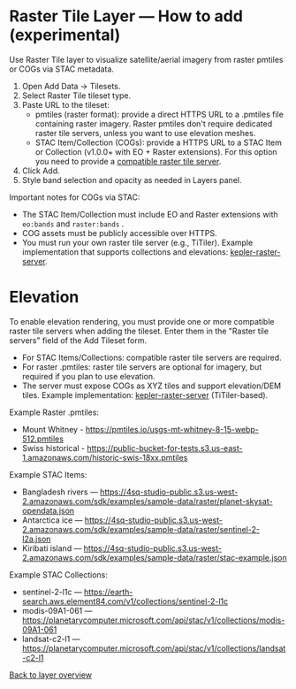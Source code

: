 # Raster Tile Layer — How to add (experimental)

Use Raster Tile layer to visualize satellite/aerial imagery from raster pmtiles or COGs via STAC metadata.

1. Open Add Data → Tilesets.
2. Select Raster Tile tileset type.
3. Paste URL to the tileset:
   - pmtiles (raster format): provide a direct HTTPS URL to a .pmtiles file containing raster imagery. Raster pmtiles don't require dedicated raster tile servers, unless you want to use elevation meshes.
   - STAC Item/Collection (COGs): provide a HTTPS URL to a STAC Item or Collection (v1.0.0+ with EO + Raster extensions). For this option you need to provide a [compatible raster tile server](https://github.com/igorDykhta/kepler-raster-server).
4. Click Add.
5. Style band selection and opacity as needed in Layers panel.

Important notes for COGs via STAC:

- The STAC Item/Collection must include EO and Raster extensions with `eo:bands` and `raster:bands` .
- COG assets must be publicly accessible over HTTPS.
- You must run your own raster tile server (e.g., TiTiler). Example implementation that supports collections and elevations: [kepler-raster-server](https://github.com/igorDykhta/kepler-raster-server).

# Elevation

To enable elevation rendering, you must provide one or more compatible raster tile servers when adding the tileset. Enter them in the "Raster tile servers" field of the Add Tileset form.

- For STAC Items/Collections: compatible raster tile servers are required.
- For raster .pmtiles: raster tile servers are optional for imagery, but required if you plan to use elevation.
- The server must expose COGs as XYZ tiles and support elevation/DEM tiles. Example implementation: [kepler-raster-server](https://github.com/igorDykhta/kepler-raster-server) (TiTiler-based).

Example Raster .pmtiles:

- Mount Whitney - https://pmtiles.io/usgs-mt-whitney-8-15-webp-512.pmtiles
- Swiss historical - https://public-bucket-for-tests.s3.us-east-1.amazonaws.com/historic-swis-18xx.pmtiles

Example STAC Items:

- Bangladesh rivers — https://4sq-studio-public.s3.us-west-2.amazonaws.com/sdk/examples/sample-data/raster/planet-skysat-opendata.json
- Antarctica ice — https://4sq-studio-public.s3.us-west-2.amazonaws.com/sdk/examples/sample-data/raster/sentinel-2-l2a.json
- Kiribati island — https://4sq-studio-public.s3.us-west-2.amazonaws.com/sdk/examples/sample-data/raster/stac-example.json

Example STAC Collections:

- sentinel-2-l1c — https://earth-search.aws.element84.com/v1/collections/sentinel-2-l1c
- modis-09A1-061 — https://planetarycomputer.microsoft.com/api/stac/v1/collections/modis-09A1-061
- landsat-c2-l1 — https://planetarycomputer.microsoft.com/api/stac/v1/collections/landsat-c2-l1

[Back to layer overview](./README.md)

